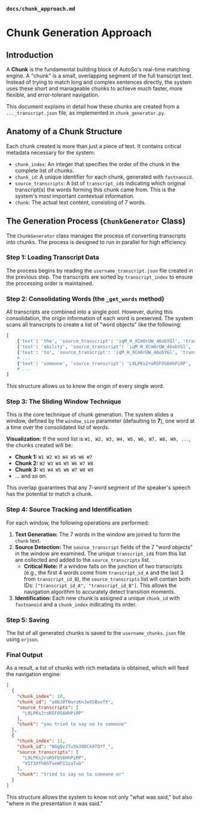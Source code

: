 ### `docs/chunk_approach.md`

# Chunk Generation Approach

## Introduction

A **Chunk** is the fundamental building block of AutoSo's real-time matching engine. A "chunk" is a small, overlapping segment of the full transcript text. Instead of trying to match long and complex sentences directly, the system uses these short and manageable chunks to achieve much faster, more flexible, and error-tolerant navigation.

This document explains in detail how these chunks are created from a `..._transcript.json` file, as implemented in `chunk_generator.py`.

## Anatomy of a Chunk Structure

Each chunk created is more than just a piece of text. It contains critical metadata necessary for the system:

-   `chunk_index`: An integer that specifies the order of the chunk in the complete list of chunks.
-   `chunk_id`: A unique identifier for each chunk, generated with `fastnanoid`.
-   `source_transcripts`: A list of `transcript_id`s indicating which original transcript(s) the words forming this chunk came from. This is the system's most important contextual information.
-   `chunk`: The actual text content, consisting of 7 words.

## The Generation Process (`ChunkGenerator` Class)

The `ChunkGenerator` class manages the process of converting transcripts into chunks. The process is designed to run in parallel for high efficiency.

### Step 1: Loading Transcript Data

The process begins by reading the `username_transcript.json` file created in the previous step. The transcripts are sorted by `transcript_index` to ensure the processing order is maintained.

### Step 2: Consolidating Words (the `_get_words` method)

All transcripts are combined into a single pool. However, during this consolidation, the origin information of each word is preserved. The system scans all transcripts to create a list of "word objects" like the following:

```python
[
    {'text': 'the', 'source_transcript': 'iqM_H_XCm0rUW_46obYGl', 'transcript_index': 0},
    {'text': 'ability', 'source_transcript': 'iqM_H_XCm0rUW_46obYGl', 'transcript_index': 0},
    {'text': 'to', 'source_transcript': 'iqM_H_XCm0rUW_46obYGl', 'transcript_index': 0},
    # ...
    {'text': 'someone', 'source_transcript': 'L9LPKs2roR5FOS6HhPiRP', 'transcript_index': 1},
    # ...
]
```
This structure allows us to know the origin of every single word.

### Step 3: The Sliding Window Technique

This is the core technique of chunk generation. The system slides a window, defined by the `window_size` parameter (defaulting to **7**), one word at a time over the consolidated list of words.

**Visualization:**
If the word list is `W1, W2, W3, W4, W5, W6, W7, W8, W9, ...`, the chunks created will be:
-   **Chunk 1:** `W1 W2 W3 W4 W5 W6 W7`
-   **Chunk 2:** `W2 W3 W4 W5 W6 W7 W8`
-   **Chunk 3:** `W3 W4 W5 W6 W7 W8 W9`
-   ... and so on.

This overlap guarantees that any 7-word segment of the speaker's speech has the potential to match a chunk.

### Step 4: Source Tracking and Identification

For each window, the following operations are performed:

1.  **Text Generation:** The 7 words in the window are joined to form the `chunk` text.
2.  **Source Detection:** The `source_transcript` fields of the 7 "word objects" in the window are examined. The unique `transcript_id`s from this list are collected and added to the `source_transcripts` list.
    -   **Critical Note:** If a window falls on the junction of two transcripts (e.g., the first 4 words come from `transcript_id_A` and the last 3 from `transcript_id_B`), the `source_transcripts` list will contain both IDs: `["transcript_id_A", "transcript_id_B"]`. This allows the navigation algorithm to accurately detect transition moments.
3.  **Identification:** Each new chunk is assigned a unique `chunk_id` with `fastnanoid` and a `chunk_index` indicating its order.

### Step 5: Saving

The list of all generated chunks is saved to the `username_chunks.json` file using `orjson`.

### Final Output

As a result, a list of chunks with rich metadata is obtained, which will feed the navigation engine:
```json
[
  {
    "chunk_index": 10,
    "chunk_id": "a8bJ0T0urzKnJwXSBoxfX",
    "source_transcripts": [
      "L9LPKs2roR5FOS6HhPiRP"
    ],
    "chunk": "you tried to say no to someone"
  },
  {
    "chunk_index": 11,
    "chunk_id": "NGgQvJTu5k38DCk9TQYf_",
    "source_transcripts": [
      "L9LPKs2roR5FOS6HhPiRP",
      "VIf3Xfh6hTseWFS3zaTuU"
    ],
    "chunk": "tried to say no to someone or"
  }
]
```
This structure allows the system to know not only "what was said," but also "where in the presentation it was said."